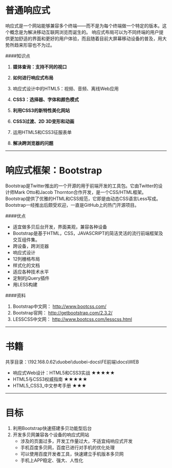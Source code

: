 普通响应式
=====================
响应式是一个网站能够兼容多个终端——而不是为每个终端做一个特定的版本。这个概念是为解决移动互联网浏览而诞生的。
响应式布局可以为不同终端的用户提供更加舒适的界面和更好的用户体验，而且随着目前大屏幕移动设备的普及，用大势所趋来形容也不为过。




####知识点

1. **媒体查询：支持不同的视口**

2. **如何进行响应式布局**

3. 响应式设计中的HTML5：视频、音频、离线Web应用

4. **CSS3：选择器、字体和颜色模式**

5. **利用CSS3的新特性美化网站**

6. **CSS3过渡、2D 3D变形和动画**

7. 运用HTML5和CSS3征服表单

8. **解决跨浏览器的问题**


----------

响应式框架：Bootstrap
=====================

Bootstrap是Twitter推出的一个开源的用于前端开发的工具包。它由Twitter的设计师Mark Otto和Jacob Thornton合作开发，是一个CSS/HTML框架。Bootstrap提供了优雅的HTML和CSS规范，它即是由动态CSS语言Less写成。Bootstrap一经推出后颇受欢迎，一直是GitHub上的热门开源项目。

####优点
- 适宜做多贝后台开发，界面美观，兼容各种设备
- Bootstrap是基于HTML，CSS，JAVASCRIPT的简洁灵活的流行前端框架及交互组件集。
- 跨设备，跨浏览器
- 响应式设计
- 12列栅格布局
- 样式化的文档
- 适应各种技术水平
- 定制的jQuery插件
- 用LESS构建

####资料


1. Bootstrap中文网： http://www.bootcss.com/
2. Bootstrap官网：   http://getbootstrap.com/2.3.2/
3. LESSCSS中文网：   http://www.bootcss.com/lesscss.html



----------


书籍
=====================

共享目录：\\192.168.0.62\duobei\duobei-docs\FE前端\docs\WEB

- 响应式Web设计：HTML5和CSS3实战    ★★★★★
- HTML5与CSS3权威指南              ★★★★★
- HTML5_CSS3_中文参考手册          ★★★

-----

目标
=====================
1. 利用Bootstrap快速搭建多贝功能型后台
2. 开发多贝网兼容各个设备的响应式网站
	- 涉及的页面过多，开发工作量过大，不适宜纯响应式开发
	- 手机百度多贝网，百度已进行对手机的优化处理
	- 可以使用百度开发者工具，快速建立手机版本多贝网
	- 手机上APP稳定、强大、人性化
